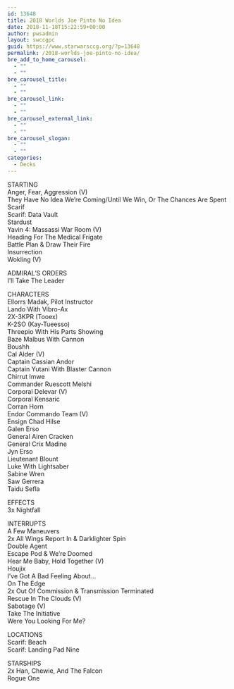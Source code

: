 ```yaml
---
id: 13648
title: 2018 Worlds Joe Pinto No Idea
date: 2018-11-18T15:22:59+00:00
author: pwsadmin
layout: swccgpc
guid: https://www.starwarsccg.org/?p=13648
permalink: /2018-worlds-joe-pinto-no-idea/
bre_add_to_home_carousel:
  - ""
  - ""
bre_carousel_title:
  - ""
  - ""
bre_carousel_link:
  - ""
  - ""
bre_carousel_external_link:
  - ""
  - ""
bre_carousel_slogan:
  - ""
  - ""
categories:
  - Decks
---
```

STARTING  
Anger, Fear, Aggression (V)  
They Have No Idea We&#8217;re Coming/Until We Win, Or The Chances Are Spent  
Scarif  
Scarif: Data Vault  
Stardust  
Yavin 4: Massassi War Room (V)  
Heading For The Medical Frigate  
Battle Plan & Draw Their Fire  
Insurrection  
Wokling (V)

ADMIRAL’S ORDERS  
I&#8217;ll Take The Leader

CHARACTERS  
Ellorrs Madak, Pilot Instructor  
Lando With Vibro-Ax  
2X-3KPR (Tooex)  
K-2SO (Kay-Tueesso)  
Threepio With His Parts Showing  
Baze Malbus With Cannon  
Boushh  
Cal Alder (V)  
Captain Cassian Andor  
Captain Yutani With Blaster Cannon  
Chirrut Imwe  
Commander Ruescott Melshi  
Corporal Delevar (V)  
Corporal Kensaric  
Corran Horn  
Endor Commando Team (V)  
Ensign Chad Hilse  
Galen Erso  
General Airen Cracken  
General Crix Madine  
Jyn Erso  
Lieutenant Blount  
Luke With Lightsaber  
Sabine Wren  
Saw Gerrera  
Taidu Sefla

EFFECTS  
3x Nightfall

INTERRUPTS  
A Few Maneuvers  
2x All Wings Report In & Darklighter Spin  
Double Agent  
Escape Pod & We&#8217;re Doomed  
Hear Me Baby, Hold Together (V)  
Houjix  
I&#8217;ve Got A Bad Feeling About&#8230;  
On The Edge  
2x Out Of Commission & Transmission Terminated  
Rescue In The Clouds (V)  
Sabotage (V)  
Take The Initiative  
Were You Looking For Me?

LOCATIONS  
Scarif: Beach  
Scarif: Landing Pad Nine

STARSHIPS  
2x Han, Chewie, And The Falcon  
Rogue One